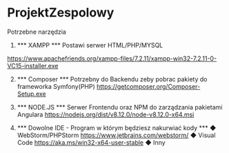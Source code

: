 # ProjektZespolowy
Potrzebne narzędzia
1. *** XAMPP ***
Postawi serwer HTML/PHP/MYSQL

https://www.apachefriends.org/xampp-files/7.2.11/xampp-win32-7.2.11-0-VC15-installer.exe

2. *** Composer ***
Potrzebny do Backendu zeby pobrac pakiety do frameworka Symfony(PHP)
https://getcomposer.org/Composer-Setup.exe

3. *** NODE.JS ***
Serwer Frontendu oraz NPM do zarządzania pakietami Angulara
https://nodejs.org/dist/v8.12.0/node-v8.12.0-x64.msi

4. *** Dowolne IDE - Program w którym będziesz nakurwiać kody ***
◆ WebStorm/PHPStorm https://www.jetbrains.com/webstorm/
◆ Visual Code https://aka.ms/win32-x64-user-stable
◆ Inny
